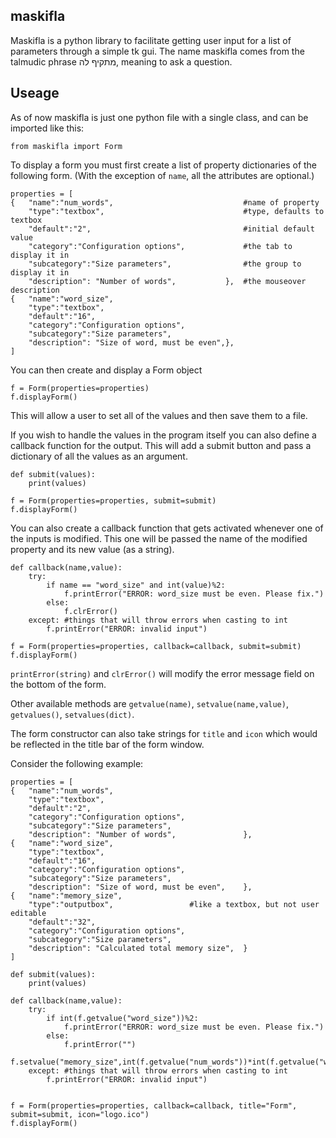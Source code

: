 maskifla 
-

Maskifla is a python library to facilitate getting user input for a list of parameters through a simple tk gui. The name maskifla comes from the talmudic phrase מתקיף לה, meaning to ask a question.

Useage
-

As of now maskifla is just one python file with a single class, and can be imported like this:

```
from maskifla import Form
```

To display a form you must first create a list of property dictionaries of the following form. (With the exception of `name`, all the attributes are optional.)   

```
properties = [
{	"name":"num_words",								#name of property
	"type":"textbox",								#type, defaults to textbox
	"default":"2",									#initial default value
	"category":"Configuration options",				#the tab to display it in	
	"subcategory":"Size parameters",				#the group to display it in	
	"description": "Number of words",			},	#the mouseover description
{	"name":"word_size",
	"type":"textbox",
	"default":"16",
	"category":"Configuration options",
	"subcategory":"Size parameters",
	"description": "Size of word, must be even",},
]
```

You can then create and display a Form object

```
f = Form(properties=properties)
f.displayForm()
```

This will allow a user to set all of the values and then save them to a file.

If you wish to handle the values in the program itself you can also define a callback function for the output. This will add a submit button and pass a dictionary of all the values as an argument.

```
def submit(values):
	print(values)

f = Form(properties=properties, submit=submit)
f.displayForm()
```

You can also create a callback function that gets activated whenever one of the inputs is modified. This one will be passed the name of the modified property and its new value (as a string).

```
def callback(name,value):
	try:
		if name == "word_size" and int(value)%2:
			f.printError("ERROR: word_size must be even. Please fix.")
		else:
			f.clrError()
	except: #things that will throw errors when casting to int
		f.printError("ERROR: invalid input")

f = Form(properties=properties, callback=callback, submit=submit)
f.displayForm()
```

`printError(string)` and `clrError()` will modify the error message field on the bottom of the form.

Other available methods are `getvalue(name)`, `setvalue(name,value)`, `getvalues()`, `setvalues(dict)`.

The form constructor can also take strings for `title` and `icon` which would be reflected in the title bar of the form window.


Consider the following example:

```
properties = [
{	"name":"num_words",								
	"type":"textbox",								
	"default":"2",									
	"category":"Configuration options",					
	"subcategory":"Size parameters",					
	"description": "Number of words",				},	
{	"name":"word_size",
	"type":"textbox",
	"default":"16",
	"category":"Configuration options",
	"subcategory":"Size parameters",
	"description": "Size of word, must be even",	},
{	"name":"memory_size",
	"type":"outputbox",					#like a textbox, but not user editable
	"default":"32",
	"category":"Configuration options",
	"subcategory":"Size parameters",
	"description": "Calculated total memory size",	}
]

def submit(values):
	print(values)

def callback(name,value):
	try:
		if int(f.getvalue("word_size"))%2:
			f.printError("ERROR: word_size must be even. Please fix.")
		else:
			f.printError("")
		f.setvalue("memory_size",int(f.getvalue("num_words"))*int(f.getvalue("word_size")))
	except: #things that will throw errors when casting to int
		f.printError("ERROR: invalid input")


f = Form(properties=properties, callback=callback, title="Form", submit=submit, icon="logo.ico")
f.displayForm()
```